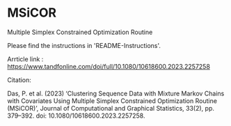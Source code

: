 # MSiCOR
Multiple Simplex Constrained Optimization Routine

Please find the instructions in 'README-Instructions'.

Arrticle link : https://www.tandfonline.com/doi/full/10.1080/10618600.2023.2257258

Citation:

Das, P. et al. (2023) ‘Clustering Sequence Data with Mixture Markov Chains with Covariates Using Multiple Simplex Constrained Optimization Routine (MSiCOR)’, Journal of Computational and Graphical Statistics, 33(2), pp. 379–392. doi: 10.1080/10618600.2023.2257258.
